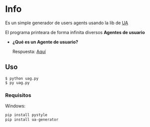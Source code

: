 # Info

Es un simple generador de users agents usando la lib de [UA](https://github.com/iamdual/ua-generator)

El programa printeara de forma infinita diversos **Agentes de usuario**

- **¿Qué es un Agente de usuario?**

   Respuesta: [Aquí](https://es.wikipedia.org/wiki/Agente_de_usuario)

## Uso

```
$ python uag.py
$ py uag.py 
```

### Requisitos

Windows:
```bash
pip install pystyle
pip install ua-generator
```
